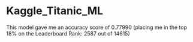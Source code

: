 # Kaggle_Titanic_ML
This model gave me an accuracy score of 0.77990 (placing me in the top 18% on the Leaderboard Rank: 2587 out of 14615)
